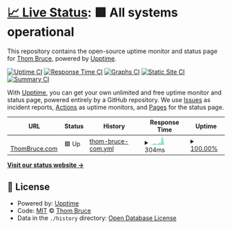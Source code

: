 # [📈 Live Status](https://status.thombruce.com): <!--live status--> **🟩 All systems operational**

This repository contains the open-source uptime monitor and status page for [Thom Bruce](https://thombruce.com/), powered by [Upptime](https://github.com/upptime/upptime).

[![Uptime CI](https://github.com/thombruce/status/workflows/Uptime%20CI/badge.svg)](https://github.com/thombruce/status/actions?query=workflow%3A%22Uptime+CI%22)
[![Response Time CI](https://github.com/thombruce/status/workflows/Response%20Time%20CI/badge.svg)](https://github.com/thombruce/status/actions?query=workflow%3A%22Response+Time+CI%22)
[![Graphs CI](https://github.com/thombruce/status/workflows/Graphs%20CI/badge.svg)](https://github.com/thombruce/status/actions?query=workflow%3A%22Graphs+CI%22)
[![Static Site CI](https://github.com/thombruce/status/workflows/Static%20Site%20CI/badge.svg)](https://github.com/thombruce/status/actions?query=workflow%3A%22Static+Site+CI%22)
[![Summary CI](https://github.com/thombruce/status/workflows/Summary%20CI/badge.svg)](https://github.com/thombruce/status/actions?query=workflow%3A%22Summary+CI%22)

With [Upptime](https://upptime.js.org), you can get your own unlimited and free uptime monitor and status page, powered entirely by a GitHub repository. We use [Issues](https://github.com/thombruce/status/issues) as incident reports, [Actions](https://github.com/thombruce/status/actions) as uptime monitors, and [Pages](https://status.thombruce.com) for the status page.

<!--start: status pages-->
<!-- This summary is generated by Upptime (https://github.com/upptime/upptime) -->
<!-- Do not edit this manually, your changes will be overwritten -->
<!-- prettier-ignore -->
| URL | Status | History | Response Time | Uptime |
| --- | ------ | ------- | ------------- | ------ |
| <img alt="" src="https://favicons.githubusercontent.com/thombruce.com" height="13"> [ThomBruce.com](https://thombruce.com) | 🟩 Up | [thom-bruce-com.yml](https://github.com/thombruce/status/commits/HEAD/history/thom-bruce-com.yml) | <details><summary><img alt="Response time graph" src="./graphs/thom-bruce-com/response-time-week.png" height="20"> 304ms</summary><br><a href="https://status.thombruce.com/history/thom-bruce-com"><img alt="Response time 201" src="https://img.shields.io/endpoint?url=https%3A%2F%2Fraw.githubusercontent.com%2Fthombruce%2Fstatus%2FHEAD%2Fapi%2Fthom-bruce-com%2Fresponse-time.json"></a><br><a href="https://status.thombruce.com/history/thom-bruce-com"><img alt="24-hour response time 98" src="https://img.shields.io/endpoint?url=https%3A%2F%2Fraw.githubusercontent.com%2Fthombruce%2Fstatus%2FHEAD%2Fapi%2Fthom-bruce-com%2Fresponse-time-day.json"></a><br><a href="https://status.thombruce.com/history/thom-bruce-com"><img alt="7-day response time 304" src="https://img.shields.io/endpoint?url=https%3A%2F%2Fraw.githubusercontent.com%2Fthombruce%2Fstatus%2FHEAD%2Fapi%2Fthom-bruce-com%2Fresponse-time-week.json"></a><br><a href="https://status.thombruce.com/history/thom-bruce-com"><img alt="30-day response time 248" src="https://img.shields.io/endpoint?url=https%3A%2F%2Fraw.githubusercontent.com%2Fthombruce%2Fstatus%2FHEAD%2Fapi%2Fthom-bruce-com%2Fresponse-time-month.json"></a><br><a href="https://status.thombruce.com/history/thom-bruce-com"><img alt="1-year response time 200" src="https://img.shields.io/endpoint?url=https%3A%2F%2Fraw.githubusercontent.com%2Fthombruce%2Fstatus%2FHEAD%2Fapi%2Fthom-bruce-com%2Fresponse-time-year.json"></a></details> | <details><summary><a href="https://status.thombruce.com/history/thom-bruce-com">100.00%</a></summary><a href="https://status.thombruce.com/history/thom-bruce-com"><img alt="All-time uptime 99.95%" src="https://img.shields.io/endpoint?url=https%3A%2F%2Fraw.githubusercontent.com%2Fthombruce%2Fstatus%2FHEAD%2Fapi%2Fthom-bruce-com%2Fuptime.json"></a><br><a href="https://status.thombruce.com/history/thom-bruce-com"><img alt="24-hour uptime 100.00%" src="https://img.shields.io/endpoint?url=https%3A%2F%2Fraw.githubusercontent.com%2Fthombruce%2Fstatus%2FHEAD%2Fapi%2Fthom-bruce-com%2Fuptime-day.json"></a><br><a href="https://status.thombruce.com/history/thom-bruce-com"><img alt="7-day uptime 100.00%" src="https://img.shields.io/endpoint?url=https%3A%2F%2Fraw.githubusercontent.com%2Fthombruce%2Fstatus%2FHEAD%2Fapi%2Fthom-bruce-com%2Fuptime-week.json"></a><br><a href="https://status.thombruce.com/history/thom-bruce-com"><img alt="30-day uptime 100.00%" src="https://img.shields.io/endpoint?url=https%3A%2F%2Fraw.githubusercontent.com%2Fthombruce%2Fstatus%2FHEAD%2Fapi%2Fthom-bruce-com%2Fuptime-month.json"></a><br><a href="https://status.thombruce.com/history/thom-bruce-com"><img alt="1-year uptime 99.95%" src="https://img.shields.io/endpoint?url=https%3A%2F%2Fraw.githubusercontent.com%2Fthombruce%2Fstatus%2FHEAD%2Fapi%2Fthom-bruce-com%2Fuptime-year.json"></a></details>

<!--end: status pages-->

[**Visit our status website →**](https://status.thombruce.com)

## 📄 License

- Powered by: [Upptime](https://github.com/upptime/upptime)
- Code: [MIT](./LICENSE) © [Thom Bruce](https://thombruce.com/)
- Data in the `./history` directory: [Open Database License](https://opendatacommons.org/licenses/odbl/1-0/)
